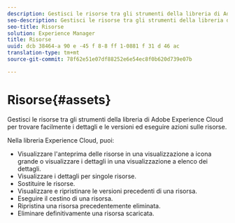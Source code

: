 ```yaml
---
description: Gestisci le risorse tra gli strumenti della libreria di Adobe Experience Cloud per trovare facilmente i dettagli e le versioni ed eseguire azioni sulle risorse.
seo-description: Gestisci le risorse tra gli strumenti della libreria di Adobe Experience Cloud per trovare facilmente i dettagli e le versioni ed eseguire azioni sulle risorse.
seo-title: Risorse
solution: Experience Manager
title: Risorse
uuid: dcb 38464-a 90 e -45 f 8-8 ff 1-0881 f 31 d 46 ac
translation-type: tm+mt
source-git-commit: 78f62e51e07df88252e6e54ec8f0b620d739e07b

---
```



# Risorse{#assets}

Gestisci le risorse tra gli strumenti della libreria di Adobe Experience Cloud per trovare facilmente i dettagli e le versioni ed eseguire azioni sulle risorse.

Nella libreria Experience Cloud, puoi:

* Visualizzare l'anteprima delle risorse in una visualizzazione a icona grande o visualizzare i dettagli in una visualizzazione a elenco dei dettagli.
* Visualizzare i dettagli per singole risorse.
* Sostituire le risorse.
* Visualizzare e ripristinare le versioni precedenti di una risorsa.
* Eseguire il cestino di una risorsa.
* Ripristina una risorsa precedentemente eliminata.
* Eliminare definitivamente una risorsa scaricata.

